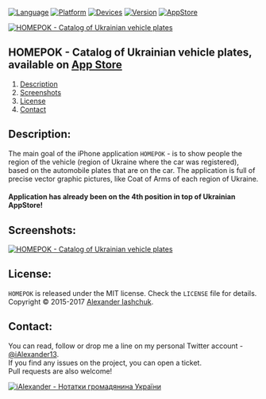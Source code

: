 [![Language](https://img.shields.io/badge/Swift-4.0-orange.svg?style=flat)](#)
[![Platform](https://img.shields.io/badge/iOS-9.3-lightgray.svg?style=flat)](#)
[![Devices](https://img.shields.io/badge/Devices-iPhone_and_iPad-green.svg?style=flat)](#)
[![Version](https://img.shields.io/badge/App_version-1.9.9-blue.svg?style=flat)](#)
[![AppStore](https://img.shields.io/badge/App_Store-Free-brightgreen.svg?style=flat)](http://kyivapp.com)

[![HOMEPOK - Catalog of Ukrainian vehicle plates](https://raw.githubusercontent.com/iAlexander/Homepok/master/Header.jpg)](http://kyivapp.com)

## HOMEPOK - Catalog of Ukrainian vehicle plates, available on <a href="http://kyivapp.com">App Store</a>
1. [Description](#description)
2. [Screenshots](#screenshots)
3. [License](#license)
4. [Contact](#contact)

## <a name="description">Description:</a>

The main goal of the iPhone application ```HOMEPOK``` - is to show people the region of the vehicle (region of Ukraine where the car was registered), based on the automobile plates that are on the car. The application is full of precise vector graphic pictures, like Coat of Arms of each region of Ukraine.
#### Application has already been on the 4th position in top of Ukrainian AppStore!

## <a name="screenshots">Screenshots:</a>

[![HOMEPOK - Catalog of Ukrainian vehicle plates](https://raw.githubusercontent.com/iAlexander/Homepok/master/Screenshots.jpg)](http://kyivapp.com)

## <a name="license">License:</a>

```HOMEPOK``` is released under the MIT license. Check the ```LICENSE``` file for details.  
Copyright © 2015-2017 <a href="http://iashchuk.com">Alexander Iashchuk</a>.

## <a name="contact">Contact:</a>

You can read, follow or drop me a line on my personal Twitter account - [@iAlexander13](https://twitter.com/iAlexander13).  
If you find any issues on the project, you can open a ticket.  
Pull requests are also welcome!

[![iAlexander - Нотатки громадянина України](https://raw.githubusercontent.com/iAlexander/Homepok/master/Footer.jpg)](https://twitter.com/iAlexander13)
